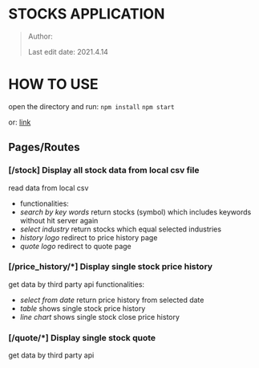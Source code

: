 # STOCKS APPLICATION
> Author: 
> 
> Last edit date: 2021.4.14


# HOW TO USE
open the directory and run:
`npm install`
`npm start`

or:
[link](https://stock-application-5wfmwibxh-jubi33717f.vercel.app/)

## Pages/Routes
### [/stock] Display all stock data from local csv file

read data from local csv

* functionalities:
*  _search by key words_ return stocks (symbol) which includes keywords without hit server again
*  _select industry_ return stocks which equal selected industries
*  _history logo_ redirect to price history page
*  _quote logo_ redirect to quote page

### [/price_history/*] Display single stock price history
get data by third party api
functionalities:
*  _select from date_ return price history from selected date
*  _table_ shows single stock price history
*  _line chart_ shows single stock close price history

### [/quote/*] Display single stock quote 
get data by third party api
